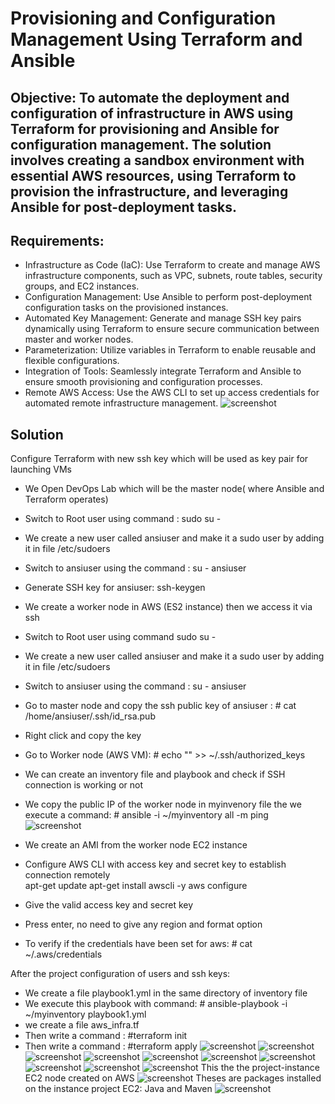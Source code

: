 # Provisioning and Configuration Management Using Terraform and Ansible

## Objective: To automate the deployment and configuration of infrastructure in AWS using Terraform for provisioning and Ansible for configuration management. The solution involves creating a sandbox environment with essential AWS resources, using Terraform to provision the infrastructure, and leveraging Ansible for post-deployment tasks.

## Requirements:

- Infrastructure as Code (IaC): Use Terraform to create and manage AWS infrastructure components, such as VPC, subnets, route tables, security groups, and EC2 instances.
- Configuration Management: Use Ansible to perform post-deployment configuration tasks on the provisioned instances.
- Automated Key Management: Generate and manage SSH key pairs dynamically using Terraform to ensure secure communication between master and worker nodes.
- Parameterization: Utilize variables in Terraform to enable reusable and flexible configurations.
- Integration of Tools: Seamlessly integrate Terraform and Ansible to ensure smooth provisioning and configuration processes.
- Remote AWS Access: Use the AWS CLI to set up access credentials for automated remote infrastructure management.
![screenshot](images/new-archi.png)

## Solution
Configure Terraform with new ssh key which will be used as key pair for launching VMs 
- We Open DevOps Lab which will be the master node( where Ansible and Terraform operates)
- Switch to Root user using command : sudo su -
- We create a new user called ansiuser and make it a sudo user by adding it in file /etc/sudoers
- Switch to ansiuser using the command : su - ansiuser
- Generate SSH key for ansiuser: ssh-keygen
- We create a worker node in AWS (ES2 instance) then we access it via ssh

- Switch to Root user using command sudo su -
- We create a new user called ansiuser and make it a sudo user by adding it in file /etc/sudoers
- Switch to ansiuser using the command : su - ansiuser
- Go to master node and copy the ssh public key of ansiuser : # cat /home/ansiuser/.ssh/id_rsa.pub
- Right click and copy the key
- Go to Worker node (AWS VM): # echo "<give your public key>" >> ~/.ssh/authorized_keys
- We can create an inventory file and playbook and check if SSH connection is working or not
- We copy the public IP of the worker node in myinvenory file the we execute a command: # ansible -i  ~/myinventory all -m ping
  ![screenshot](images/ansi-connexion.png)
- We create an AMI from the worker node EC2 instance

- Configure AWS CLI with access key and secret key to establish connection remotely  
  apt-get update
  apt-get install awscli -y
  aws configure
- Give the valid access key and secret key
- Press enter, no need to give any region and format option

- To verify if the credentials have been set for aws: # cat ~/.aws/credentials
  
After the project configuration of users and ssh keys: 
- We create a file playbook1.yml in the same directory of inventory file
- We execute this playbook with command: # ansible-playbook -i ~/myinventory playbook1.yml
- we create a file aws_infra.tf
- Then write a command : #terraform init
- Then write a command : #terraform apply
  ![screenshot](images/exe1.png)
  ![screenshot](images/exe2.png)
  ![screenshot](images/exe3.png)
  ![screenshot](images/exe4.png)
  ![screenshot](images/exe5.png)
  ![screenshot](images/exe6.png)
  ![screenshot](images/exe7.png)
  ![screenshot](images/exe8.png)
  ![screenshot](images/exe9.png)
  ![screenshot](images/exe10.png)
  This the the project-instance EC2 node created on AWS
  ![screenshot](images/project-instance.png)
  Theses are packages installed on the instance project EC2: Java and Maven
   ![screenshot](images/installed-packages.png)

































